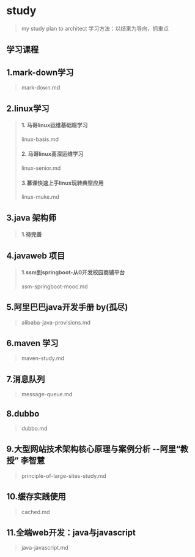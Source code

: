 # study
> my study plan to architect
> 学习方法：以结果为导向，抓重点


## 学习课程

## 1.mark-down学习
> mark-down.md

## 2.linux学习
> #### 1. 马哥linux运维基础班学习
> linux-basis.md
> #### 2. 马哥linux高深运维学习
> linux-senior.md
> #### 3.慕课快速上手linux玩转典型应用
> linux-muke.md

## 3.java 架构师
> #### 1.待完善

## 4.javaweb 项目
> #### 1.ssm到springboot-从0开发校园商铺平台
> ssm-springboot-mooc.md

## 5.阿里巴巴java开发手册 by(孤尽)
> alibaba-java-provisions.md

## 6.maven 学习
> maven-study.md

## 7.消息队列
> message-queue.md

## 8.dubbo
> dubbo.md

## 9.大型网站技术架构核心原理与案例分析  --阿里“教授” 李智慧
> principle-of-large-sites-study.md

## 10.缓存实践使用
> cached.md

## 11.全端web开发：java与javascript
> java-javascript.md
